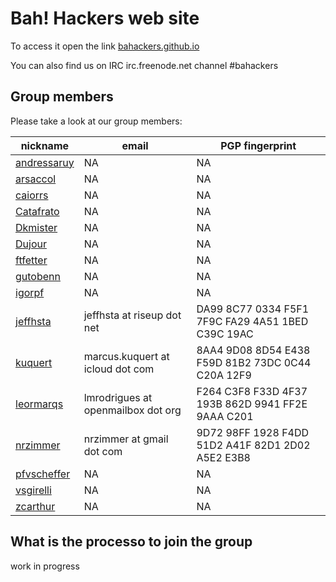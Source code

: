 Bah! Hackers web site
=====================

To access it open the link [bahackers.github.io](https://bahackers.github.io)

You can also find us on IRC irc.freenode.net channel #bahackers

## Group members

Please take a look at our group members:

nickname | email | PGP fingerprint
-------- | ----- | ---------------
[andressaruy](https://github.com/andressaruy) | NA                                 | NA
[arsaccol](https://github.com/arsaccol)       | NA                                 | NA
[caiorrs](https://github.com/caiorrs)         | NA                                 | NA
[Catafrato](https://github.com/Catafrato)     | NA                                 | NA
[Dkmister](https://github.com/Dkmister)       | NA                                 | NA
[Dujour](https://github.com/Dujour)           | NA                                 | NA
[ftfetter](https://github.com/ftfetter)       | NA                                 | NA
[gutobenn](https://github.com/gutobenn)       | NA                                 | NA
[igorpf](https://github.com/igorpf)           | NA                                 | NA
[jeffhsta](https://github.com/jeffhsta)       | jeffhsta at riseup dot net         | DA99 8C77 0334 F5F1 7F9C  FA29 4A51 1BED C39C 19AC
[kuquert](https://github.com/kuquert)         | marcus.kuquert at icloud dot com   | 8AA4 9D08 8D54 E438 F59D  81B2 73DC 0C44 C20A 12F9
[leormarqs](https://github.com/leormarqs)     | lmrodrigues at openmailbox dot org | F264 C3F8 F33D 4F37 193B  862D 9941 FF2E 9AAA C201
[nrzimmer](https://github.com/nrzimmer)       | nrzimmer at gmail dot com          | 9D72 98FF 1928 F4DD 51D2  A41F 82D1 2D02 A5E2 E3B8
[pfvscheffer](https://github.com/pfvscheffer) | NA                                 | NA
[vsgirelli](https://github.com/vsgirelli)     | NA                                 | NA
[zcarthur](https://github.com/zcarthur)       | NA                                 | NA

## What is the processo to join the group

work in progress
